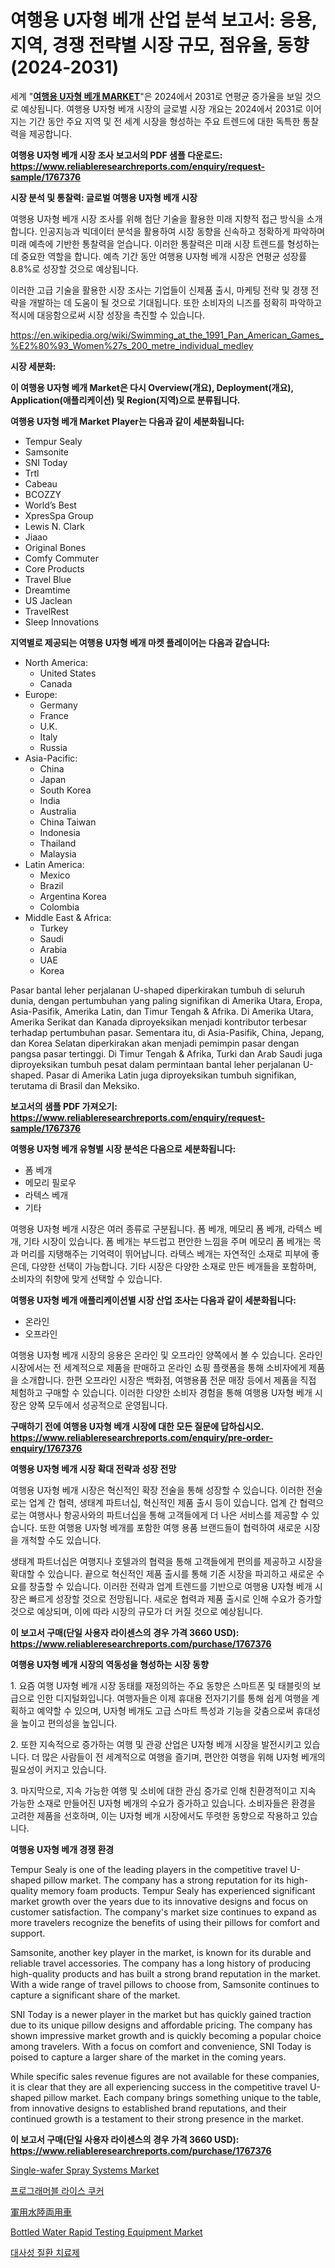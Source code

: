 <p><h1>여행용 U자형 베개 산업 분석 보고서: 응용, 지역, 경쟁 전략별 시장 규모, 점유율, 동향 (2024-2031)</h1></p><p>세계 "<strong><a href="https://www.reliableresearchreports.com/global-travel-u-shaped-pillow-market-r1767376">여행용 U자형 베개 MARKET</a></strong>"은 2024에서 2031로 연평균 증가율을 보일 것으로 예상됩니다. 여행용 U자형 베개 시장의 글로벌 시장 개요는 2024에서 2031로 이어지는 기간 동안 주요 지역 및 전 세계 시장을 형성하는 주요 트렌드에 대한 독특한 통찰력을 제공합니다.</p>
<p><strong>여행용 U자형 베개 시장 조사 보고서의 PDF 샘플 다운로드: <a href="https://www.reliableresearchreports.com/enquiry/request-sample/1767376">https://www.reliableresearchreports.com/enquiry/request-sample/1767376</a></strong></p>
<p><strong>시장 분석 및 통찰력: 글로벌 여행용 U자형 베개 시장</strong></p>
<p><p>여행용 U자형 베개 시장 조사를 위해 첨단 기술을 활용한 미래 지향적 접근 방식을 소개합니다. 인공지능과 빅데이터 분석을 활용하여 시장 동향을 신속하고 정확하게 파악하며 미래 예측에 기반한 통찰력을 얻습니다. 이러한 통찰력은 미래 시장 트렌드를 형성하는 데 중요한 역할을 합니다. 예측 기간 동안 여행용 U자형 베개 시장은 연평균 성장률 8.8%로 성장할 것으로 예상됩니다.</p><p>이러한 고급 기술을 활용한 시장 조사는 기업들이 신제품 출시, 마케팅 전략 및 경쟁 전략을 개발하는 데 도움이 될 것으로 기대됩니다. 또한 소비자의 니즈를 정확히 파악하고 적시에 대응함으로써 시장 성장을 촉진할 수 있습니다.</p></p>
<p><a href="%7CAUTHORITHY_DOMAIN_URL%7C">https://en.wikipedia.org/wiki/Swimming_at_the_1991_Pan_American_Games_%E2%80%93_Women%27s_200_metre_individual_medley</a></p>
<p><strong>시장 세분화:</strong></p>
<p><strong>이 여행용 U자형 베개 Market은 다시 Overview(개요), Deployment(개요), Application(애플리케이션) 및 Region(지역)으로 분류됩니다.</strong></p>
<p><strong>여행용 U자형 베개 Market Player는 다음과 같이 세분화됩니다:</strong></p>
<p><ul><li>Tempur Sealy</li><li>Samsonite</li><li>SNI Today</li><li>Trtl</li><li>Cabeau</li><li>BCOZZY</li><li>World’s Best</li><li>XpresSpa Group</li><li>Lewis N. Clark</li><li>Jiaao</li><li>Original Bones</li><li>Comfy Commuter</li><li>Core Products</li><li>Travel Blue</li><li>Dreamtime</li><li>US Jaclean</li><li>TravelRest</li><li>Sleep Innovations</li></ul></p>
<p><strong>지역별로 제공되는 여행용 U자형 베개 마켓 플레이어는 다음과 같습니다:</strong></p>
<p><ul>
    <li>
        North America:
        <ul>
            <li>United States</li>
            <li>Canada</li>
        </ul>
    </li>
    <li>
        Europe:
        <ul>
            <li>Germany</li>
            <li>France</li>
            <li>U.K.</li>
            <li>Italy</li>
            <li>Russia</li>
        </ul>
    </li>
    <li>
        Asia-Pacific:
        <ul>
            <li>China</li>
            <li>Japan</li>
            <li>South Korea</li>
            <li>India</li>
            <li>Australia</li>
            <li>China Taiwan</li>
            <li>Indonesia</li>
            <li>Thailand</li>
            <li>Malaysia</li>
        </ul>
    </li>
    <li>
        Latin America:
        <ul>
            <li>Mexico</li>
            <li>Brazil</li>
            <li>Argentina Korea</li>
            <li>Colombia</li>
        </ul>
    </li>
    <li>
        Middle East & Africa:
        <ul>
            <li>Turkey</li>
            <li>Saudi</li>
            <li>Arabia</li>
            <li>UAE</li>
            <li>Korea</li>
        </ul>
    </li>
    </ul></p>
<p><p>Pasar bantal leher perjalanan U-shaped diperkirakan tumbuh di seluruh dunia, dengan pertumbuhan yang paling signifikan di Amerika Utara, Eropa, Asia-Pasifik, Amerika Latin, dan Timur Tengah & Afrika. Di Amerika Utara, Amerika Serikat dan Kanada diproyeksikan menjadi kontributor terbesar terhadap pertumbuhan pasar. Sementara itu, di Asia-Pasifik, China, Jepang, dan Korea Selatan diperkirakan akan menjadi pemimpin pasar dengan pangsa pasar tertinggi. Di Timur Tengah & Afrika, Turki dan Arab Saudi juga diproyeksikan tumbuh pesat dalam permintaan bantal leher perjalanan U-shaped. Pasar di Amerika Latin juga diproyeksikan tumbuh signifikan, terutama di Brasil dan Meksiko.</p></p>
<p><strong>보고서의 샘플 PDF 가져오기: <a href="https://www.reliableresearchreports.com/enquiry/request-sample/1767376">https://www.reliableresearchreports.com/enquiry/request-sample/1767376</a></strong></p>
<p><strong>여행용 U자형 베개 유형별 시장 분석은 다음으로 세분화됩니다:</strong></p>
<p><ul><li>폼 베개</li><li>메모리 필로우</li><li>라텍스 베개</li><li>기타</li></ul></p>
<p><p>여행용 U자형 베개 시장은 여러 종류로 구분됩니다. 폼 베개, 메모리 폼 베개, 라텍스 베개, 기타 시장이 있습니다. 폼 베개는 부드럽고 편안한 느낌을 주며 메모리 폼 베개는 목과 머리를 지탱해주는 기억력이 뛰어납니다. 라텍스 베개는 자연적인 소재로 피부에 좋은데, 다양한 선택이 가능합니다. 기타 시장은 다양한 소재로 만든 베개들을 포함하며, 소비자의 취향에 맞게 선택할 수 있습니다.</p></p>
<p><strong>여행용 U자형 베개 애플리케이션별 시장 산업 조사는 다음과 같이 세분화됩니다:</strong></p>
<p><ul><li>온라인</li><li>오프라인</li></ul></p>
<p><p>여행용 U자형 베개 시장의 응용은 온라인 및 오프라인 양쪽에서 볼 수 있습니다. 온라인 시장에서는 전 세계적으로 제품을 판매하고 온라인 쇼핑 플랫폼을 통해 소비자에게 제품을 소개합니다. 한편 오프라인 시장은 백화점, 여행용품 전문 매장 등에서 제품을 직접 체험하고 구매할 수 있습니다. 이러한 다양한 소비자 경험을 통해 여행용 U자형 베개 시장은 양쪽 모두에서 성공적으로 운영됩니다.</p></p>
<p><strong>구매하기 전에 여행용 U자형 베개 시장에 대한 모든 질문에 답하십시오. <a href="https://www.reliableresearchreports.com/enquiry/pre-order-enquiry/1767376">https://www.reliableresearchreports.com/enquiry/pre-order-enquiry/1767376</a></strong></p>
<p><strong>여행용 U자형 베개 시장 확대 전략과 성장 전망</strong></p>
<p><p>여행용 U자형 베개 시장은 혁신적인 확장 전술을 통해 성장할 수 있습니다. 이러한 전술로는 업계 간 협력, 생태계 파트너십, 혁신적인 제품 출시 등이 있습니다. 업계 간 협력으로는 여행사나 항공사와의 파트너십을 통해 고객들에게 더 나은 서비스를 제공할 수 있습니다. 또한 여행용 U자형 베개를 포함한 여행 용품 브랜드들이 협력하여 새로운 시장을 개척할 수도 있습니다.</p><p>생태계 파트너십은 여행지나 호텔과의 협력을 통해 고객들에게 편의를 제공하고 시장을 확대할 수 있습니다. 끝으로 혁신적인 제품 출시를 통해 기존 시장을 파괴하고 새로운 수요를 창출할 수 있습니다. 이러한 전략과 업계 트렌드를 기반으로 여행용 U자형 베개 시장은 빠르게 성장할 것으로 전망됩니다. 새로운 협력과 제품 출시로 인해 수요가 증가할 것으로 예상되며, 이에 따라 시장의 규모가 더 커질 것으로 예상됩니다.</p></p>
<p><strong>이 보고서 구매(단일 사용자 라이센스의 경우 가격 3660 USD): <a href="https://www.reliableresearchreports.com/purchase/1767376">https://www.reliableresearchreports.com/purchase/1767376</a></strong></p>
<p><strong>여행용 U자형 베개 시장의 역동성을 형성하는 시장 동향</strong></p>
<p><p>1. 요즘 여행 U자형 베개 시장 동태를 재정의하는 주요 동향은 스마트폰 및 태블릿의 보급으로 인한 디지털화입니다. 여행자들은 이제 휴대용 전자기기를 통해 쉽게 여행을 계획하고 예약할 수 있으며, U자형 베개도 고급 스마트 특성과 기능을 갖춤으로써 휴대성을 높이고 편의성을 높입니다.</p><p>2. 또한 지속적으로 증가하는 여행 및 관광 산업은 U자형 베개 시장을 발전시키고 있습니다. 더 많은 사람들이 전 세계적으로 여행을 즐기며, 편안한 여행을 위해 U자형 베개의 필요성이 커지고 있습니다.</p><p>3. 마지막으로, 지속 가능한 여행 및 소비에 대한 관심 증가로 인해 친환경적이고 지속 가능한 소재로 만들어진 U자형 베개의 수요가 증가하고 있습니다. 소비자들은 환경을 고려한 제품을 선호하며, 이는 U자형 베개 시장에서도 뚜렷한 동향으로 작용하고 있습니다.</p></p>
<p><strong>여행용 U자형 베개 경쟁 환경</strong></p>
<p><p>Tempur Sealy is one of the leading players in the competitive travel U-shaped pillow market. The company has a strong reputation for its high-quality memory foam products. Tempur Sealy has experienced significant market growth over the years due to its innovative designs and focus on customer satisfaction. The company's market size continues to expand as more travelers recognize the benefits of using their pillows for comfort and support.</p><p>Samsonite, another key player in the market, is known for its durable and reliable travel accessories. The company has a long history of producing high-quality products and has built a strong brand reputation in the market. With a wide range of travel pillows to choose from, Samsonite continues to capture a significant share of the market.</p><p>SNI Today is a newer player in the market but has quickly gained traction due to its unique pillow designs and affordable pricing. The company has shown impressive market growth and is quickly becoming a popular choice among travelers. With a focus on comfort and convenience, SNI Today is poised to capture a larger share of the market in the coming years.</p><p>While specific sales revenue figures are not available for these companies, it is clear that they are all experiencing success in the competitive travel U-shaped pillow market. Each company brings something unique to the table, from innovative designs to established brand reputations, and their continued growth is a testament to their strong presence in the market.</p></p>
<p><strong>이 보고서 구매(단일 사용자 라이센스의 경우 가격 3660 USD): <a href="https://www.reliableresearchreports.com/purchase/1767376">https://www.reliableresearchreports.com/purchase/1767376</a></strong></p>
<p><p><a href="https://medium.com/@samantha.welch56767/global-single-wafer-spray-systems-market-is-projected-to-grow-at-a-cagr-of-8-3-7e096e2a6c4c">Single-wafer Spray Systems Market</a></p><p><a href="https://medium.com/@derrickmafrks96745/%ED%94%84%EB%A1%9C%EA%B7%B8%EB%9E%A8-%EC%84%A4%EC%A0%95%EC%9D%B4-%EA%B0%80%EB%8A%A5%ED%95%9C-%EB%B0%A5%EC%86%A5-%EC%8B%9C%EC%9E%A5-%EB%B6%84%EC%84%9D-%EB%B3%B4%EA%B3%A0%EC%84%9C-2024%EB%85%84%EB%B6%80%ED%84%B0-2031%EB%85%84%EA%B9%8C%EC%A7%80-%EC%A0%84-%EC%84%B8%EA%B3%84%EC%A0%81%EC%9D%B8-%EC%A7%80%EC%97%AD-%EC%9C%A0%ED%98%95-2l-3l-4l-5l-%EA%B8%B0%ED%83%80-%EB%B0%8F-%EC%A0%81%EC%9A%A9-%EB%B6%84%EC%95%BC-%EA%B0%80%EC%A0%95%EC%9A%A9-%EC%83%81%EC%97%85%EC%9A%A9-%EC%97%90-2c416382aa01">프로그래머블 라이스 쿠커</a></p><p><a href="https://medium.com/@ridleydamion/%E8%BB%8D%E7%94%A8%E6%B0%B4%E9%99%B8%E4%B8%A1%E7%94%A8%E8%BB%8A%E4%B8%A1%E3%81%AE%E5%B8%82%E5%A0%B4%E8%A6%8F%E6%A8%A1-%E6%88%90%E9%95%B7-%E5%B8%82%E5%A0%B4%E3%82%BB%E3%82%B0%E3%83%A1%E3%83%B3%E3%83%86%E3%83%BC%E3%82%B7%E3%83%A7%E3%83%B3%E3%81%A8%E5%9C%B0%E5%9F%9F%E5%88%A5%E3%81%AE%E7%94%A3%E6%A5%AD%E5%88%86%E6%9E%90%E3%81%8A%E3%82%88%E3%81%B32031%E5%B9%B4%E3%81%BE%E3%81%A7%E3%81%AE%E4%BA%88%E6%B8%AC-6c3162239a3c">軍用水陸両用車</a></p><p><a href="https://medium.com/@marcoshoppe2023/an-in-depth-analysis-of-the-global-bottled-water-rapid-testing-equipment-market-scope-and-its-rapid-ce3857239f74">Bottled Water Rapid Testing Equipment Market</a></p><p><a href="https://github.com/sougarounis/Market-Research-Report-List-5/blob/main/516019398197.md">대사성 질환 치료제</a></p></p>